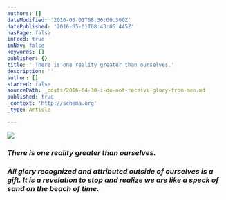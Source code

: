 ```yaml
---
authors: []
dateModified: '2016-05-01T08:36:00.300Z'
datePublished: '2016-05-01T08:43:05.445Z'
hasPage: false
inFeed: true
inNav: false
keywords: []
publisher: {}
title: ' There is one reality greater than ourselves.'
description: ''
author: []
starred: false
sourcePath: _posts/2016-04-30-i-do-not-receive-glory-from-men.md
published: true
_context: 'http://schema.org'
_type: Article

---
```

![](https://the-grid-user-content.s3-us-west-2.amazonaws.com/6ec5ad4c-7ded-4dc4-aabe-919a98cde14d.jpg)

### _There is one reality greater than ourselves._

### _All glory recognized and attributed outside of ourselves is a gift. It is a revelation to stop and realize we are like a speck of sand on the beach of time._